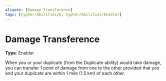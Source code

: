 ```yaml
---
aliases: [Damage Transference]
tags: [Cypher/Abilities/D, Cypher/Abilities/Enabler]
---
```


# Damage Transference

**Type**: Enabler

When you or your duplicate (from the Duplicate ability) would take damage, you can transfer 1 point of damage from one to the other provided that you and your duplicate are within 1 mile (1.5 km) of each other.
